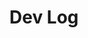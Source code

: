 ---
layout: menu
title: Dev Log
description: "개발자를 위한 실용적인 지식과 기술을 다루는 섹션입니다. 설계부터 도구 사용, 프로그래밍, 인프라까지 개발의 전 과정을 다룹니다."
slug: dev
categories: [dev]
---